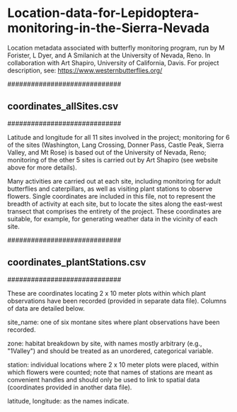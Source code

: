 # Location-data-for-Lepidoptera-monitoring-in-the-Sierra-Nevada
Location metadata associated with butterfly monitoring program, run by M Forister, L Dyer, and A Smilanich at the University of Nevada, Reno. In collaboration with Art Shapiro, University of California, Davis. For project description, see: https://www.westernbutterflies.org/

#############################
## coordinates_allSites.csv
#############################

Latitude and longitude for all 11 sites involved in the project; monitoring for 6 of the sites (Washington, Lang Crossing, Donner Pass, Castle Peak, Sierra Valley, and Mt Rose) is based out of the University of Nevada, Reno; monitoring of the other 5 sites is carried out by Art Shapiro (see website above for more details).

Many activities are carried out at each site, including monitoring for adult butterflies and caterpillars, as well as visiting plant stations to observe flowers. Single coordinates are included in this file, not to represent the breadth of activity at each site, but to locate the sites along the east-west transect that comprises the entirety of the project.  These coordinates are suitable, for example, for generating weather data in the vicinity of each site.



#############################
## coordinates_plantStations.csv
#############################

These are coordinates locating 2 x 10 meter plots within which plant observations have been recorded (provided in separate data file). Columns of data are detailed below.

site_name: one of six montane sites where plant observations have been recorded.

zone: habitat breakdown by site, with names mostly arbitrary (e.g., "1Valley") and should be treated as an unordered, categorical variable.

station: individual locations where 2 x 10 meter plots were placed, within which flowers were counted; note that names of stations are meant as convenient handles and should only be used to link to spatial data (coordinates provided in another data file).

latitude, longitude: as the names indicate.


